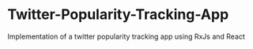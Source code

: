 # Twitter-Popularity-Tracking-App
Implementation of a twitter popularity tracking app using RxJs and React
